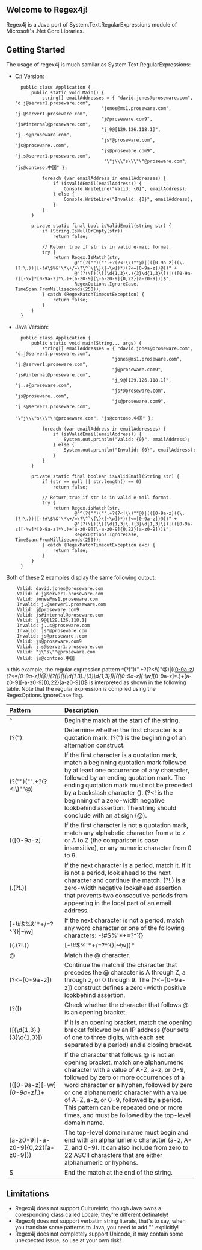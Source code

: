 ## Welcome to Regex4j!

Regex4j is a Java port of System.Text.RegularExpressions module of Microsoft's .Net Core Libraries.

## Getting Started

The usage of regex4j is much samilar as System.Text.RegularExpressions:

* C# Version:

        public class Application {
            public static void Main() {
                string[] emailAddresses = { "david.jones@proseware.com", "d.j@server1.proseware.com",
                                      "jones@ms1.proseware.com", "j.@server1.proseware.com",
                                      "j@proseware.com9", "js#internal@proseware.com",
                                      "j_9@[129.126.118.1]", "j..s@proseware.com",
                                      "js*@proseware.com", "js@proseware..com",
                                      "js@proseware.com9", "j.s@server1.proseware.com",
                                       "\"j\\\"s\\\"\"@proseware.com", "js@contoso.中国" };
    
                foreach (var emailAddress in emailAddresses) {
                    if (isValidEmail(emailAddress)) {
                        Console.WriteLine("Valid: {0}", emailAddress);
                    } else {
                        Console.WriteLine("Invalid: {0}", emailAddress);
                    }
                }
            }
   
            private static final bool isValidEmail(string str) {
                if (String.IsNullOrEmpty(str))
                    return false;
    
                // Return true if str is in valid e-mail format.
                try {
                    return Regex.IsMatch(str,
                            @"^(?("")("".+?(?<!\\)""@)|(([0-9a-z]((\.(?!\.))|[-!#\$%&'\*\+/=\?\^`\{\}\|~\w])*)(?<=[0-9a-z])@))" +
                            @"(?(\[)(\[(\d{1,3}\.){3}\d{1,3}\])|(([0-9a-z][-\w]*[0-9a-z]*\.)+[a-z0-9][\-a-z0-9]{0,22}[a-z0-9]))$",
                            RegexOptions.IgnoreCase, TimeSpan.FromMilliseconds(250));
                } catch (RegexMatchTimeoutException) {
                    return false;
                }
            }
        }

* Java Version:

        public class Application {
            public static void main(String... args) {
                string[] emailAddresses = { "david.jones@proseware.com", "d.j@server1.proseware.com",
                                          "jones@ms1.proseware.com", "j.@server1.proseware.com",
                                          "j@proseware.com9", "js#internal@proseware.com",
                                          "j_9@[129.126.118.1]", "j..s@proseware.com",
                                          "js*@proseware.com", "js@proseware..com",
                                          "js@proseware.com9", "j.s@server1.proseware.com",
                                           "\"j\\\"s\\\"\"@proseware.com", "js@contoso.中国" };
        
                foreach (var emailAddress in emailAddresses) {
                    if (isValidEmail(emailAddress)) {
                        System.out.println("Valid: {0}", emailAddress);
                    } else {
                        System.out.println("Invalid: {0}", emailAddress);
                    }
                } 
            }
            
            private static final boolean isValidEmail(String str) {
                if (str == null || str.length() == 0)
                    return false;
        
                // Return true if str is in valid e-mail format.
                try {
                    return Regex.isMatch(str,
                            @"^(?("")("".+?(?<!\\)""@)|(([0-9a-z]((\.(?!\.))|[-!#\$%&'\*\+/=\?\^`\{\}\|~\w])*)(?<=[0-9a-z])@))" +
                            @"(?(\[)(\[(\d{1,3}\.){3}\d{1,3}\])|(([0-9a-z][-\w]*[0-9a-z]*\.)+[a-z0-9][\-a-z0-9]{0,22}[a-z0-9]))$",
                            RegexOptions.IgnoreCase, TimeSpan.FromMilliseconds(250));
                } catch (RegexMatchTimeoutException exc) {
                    return false;
                }
            }
        }

Both of these 2 examples display the same following output:

        Valid: david.jones@proseware.com
        Valid: d.j@server1.proseware.com
        Valid: jones@ms1.proseware.com
        Invalid: j.@server1.proseware.com
        Valid: j@proseware.com9
        Valid: js#internal@proseware.com
        Valid: j_9@[129.126.118.1]
        Invalid: j..s@proseware.com
        Invalid: js*@proseware.com
        Invalid: js@proseware..com
        Valid: js@proseware.com9
        Valid: j.s@server1.proseware.com
        Valid: "j\"s\""@proseware.com
        Valid: js@contoso.中国

n this example, the regular expression pattern ^(?(")(".+?(?<!\\)"@)|(([0-9a-z]((\.(?!\.))|[-!#\$%&'\*\+/=\?\^`\{\}\|~\w])*)(?<=[0-9a-z])@))(?(\[)(\[(\d{1,3}\.){3}\d{1,3}\])|(([0-9a-z][-\w]*[0-9a-z]*\.)+[a-z0-9][\-a-z0-9]{0,22}[a-z0-9]))$ is interpreted as shown in the following table. Note that the regular expression is compiled using the RegexOptions.IgnoreCase flag.

| Pattern | Description
|:--------|:-----------
^ | Begin the match at the start of the string.
(?(") | Determine whether the first character is a quotation mark. (?(") is the beginning of an alternation construct.
(?("")("".+?(?<!\\)""@) | If the first character is a quotation mark, match a beginning quotation mark followed by at least one occurrence of any character, followed by an ending quotation mark. The ending quotation mark must not be preceded by a backslash character (\). (?<! is the beginning of a zero-width negative lookbehind assertion. The string should conclude with an at sign (@).
|(([0-9a-z] | If the first character is not a quotation mark, match any alphabetic character from a to z or A to Z (the comparison is case insensitive), or any numeric character from 0 to 9.
(\.(?!\.)) | If the next character is a period, match it. If it is not a period, look ahead to the next character and continue the match. (?!\.) is a zero-width negative lookahead assertion that prevents two consecutive periods from appearing in the local part of an email address.
|[-!#\$%&'\*\+/=\?\^`\{\}\|~\w] | If the next character is not a period, match any word character or one of the following characters: -!#$%'*+=?^`{}|~.
((\.(?!\.))|[-!#\$%'\*\+/=\?\^`\{\}\|~\w])* | Match the alternation pattern (a period followed by a non-period, or one of a number of characters) zero or more times.
@ | Match the @ character.
(?<=[0-9a-z]) | Continue the match if the character that precedes the @ character is A through Z, a through z, or 0 through 9. The (?<=[0-9a-z]) construct defines a zero-width positive lookbehind assertion.
(?(\[) | Check whether the character that follows @ is an opening bracket.
(\[(\d{1,3}\.){3}\d{1,3}\]) | If it is an opening bracket, match the opening bracket followed by an IP address (four sets of one to three digits, with each set separated by a period) and a closing bracket.
|(([0-9a-z][-\w]*[0-9a-z]*\.)+ | If the character that follows @ is not an opening bracket, match one alphanumeric character with a value of A-Z, a-z, or 0-9, followed by zero or more occurrences of a word character or a hyphen, followed by zero or one alphanumeric character with a value of A-Z, a-z, or 0-9, followed by a period. This pattern can be repeated one or more times, and must be followed by the top-level domain name.
[a-z0-9][\-a-z0-9]{0,22}[a-z0-9])) | The top-level domain name must begin and end with an alphanumeric character (a-z, A-Z, and 0-9). It can also include from zero to 22 ASCII characters that are either alphanumeric or hyphens.
$ | End the match at the end of the string.

## Limitations

* Regex4j does not support CultureInfo, though Java owns a coresponding class called Locale, they're different definately!
* Regex4j does not support verbatim string literals, that's to say, when you translate some patterns to Java, you need to add "\" explicitly!
* Regex4j does not completely support Unicode, it may contain some unexpected issue, so use at your own risk!
